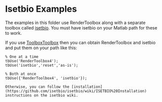 Isetbio Examples
==============
The examples in this folder use RenderToolbox along with a separate toolbox called [isetbio](https://github.com/isetbio/isetbio).  You must have isetbio on your Matlab path for these to work.

If you use [ToolboxToolbox](https://github.com/ToolboxHub/ToolboxToolbox) then you can obtain RenderToolbox and isetbio and put them on your path like this:
```
% One at a time
tbUse('RenderToolbox4');
tbUse('isetbio','reset','as-is');

% Both at once
tbUse({'RenderToolbox4', 'isetbio'});

Otherwise, you can follow the [installation](https://github.com/isetbio/isetbio/wiki/ISETBIO%20Installation) instructions on the isetbio wiki.


